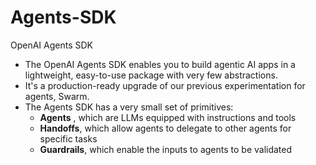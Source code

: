 # Agents-SDK
OpenAI Agents SDK
- The OpenAI Agents SDK enables you to build agentic AI apps in a lightweight, easy-to-use package with very few abstractions.
- It's a production-ready upgrade of our previous experimentation for agents, Swarm.
- The Agents SDK has a very small set of primitives:
    - **Agents** , which are LLMs equipped with instructions and tools
    - **Handoffs**, which allow agents to delegate to other agents for specific tasks
    - **Guardrails**, which enable the inputs to agents to be validated
